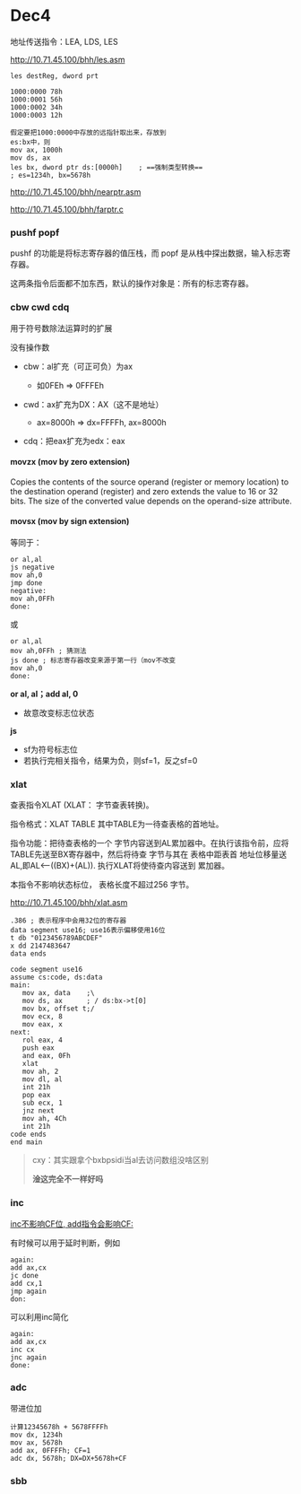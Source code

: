# Dec4

地址传送指令：LEA, LDS, LES

http://10.71.45.100/bhh/les.asm



`les destReg, dword prt`

```assembly
1000:0000 78h  
1000:0001 56h  
1000:0002 34h  
1000:0003 12h  

假定要把1000:0000中存放的远指针取出来，存放到
es:bx中，则
mov ax, 1000h
mov ds, ax
les bx, dword ptr ds:[0000h]	; ==强制类型转换==
; es=1234h, bx=5678h
```

http://10.71.45.100/bhh/nearptr.asm

http://10.71.45.100/bhh/farptr.c



### pushf popf

pushf 的功能是将标志寄存器的值压栈，而 popf 是从栈中探出数据，输入标志寄存器。

这两条指令后面都不加东西，默认的操作对象是：所有的标志寄存器。



### cbw cwd cdq

用于符号数除法运算时的扩展

没有操作数

* cbw：al扩充（可正可负）为ax

  * 如0FEh $\Rightarrow$ 0FFFEh

* cwd：ax扩充为DX：AX（这不是地址）

  * ax=8000h $\Rightarrow$ dx=FFFFh, ax=8000h

* cdq：把eax扩充为edx：eax

#### movzx (mov by zero extension)

Copies the contents of the source operand (register or memory location) to the destination operand (register) and zero extends the value to 16 or 32 bits. The size of the converted value depends on the operand-size attribute.

#### movsx (mov by sign extension)

等同于：

```assembly
or al,al
js negative
mov ah,0
jmp done
negative:
mov ah,0FFh
done:
```

或

```assembly
or al,al
mov ah,0FFh	; 猜测法
js done	; 标志寄存器改变来源于第一行（mov不改变
mov ah,0
done:
```

**or al, al；add al, 0** 

* 故意改变标志位状态

**js**

* sf为符号标志位
* 若执行完相关指令，结果为负，则sf=1，反之sf=0



### xlat

查表指令XLAT (XLAT： 字节查表转换)。

指令格式：XLAT TABLE 其中TABLE为一待查表格的首地址。

指令功能：把待查表格的一个 字节内容送到AL累加器中。在执行该指令前，应将TABLE先送至BX寄存器中，然后将待查 字节与其在 表格中距表首 地址位移量送AL,即AL<--((BX)+(AL)). 执行XLAT将使待查内容送到 累加器。

本指令不影响状态标位， 表格长度不超过256 字节。

http://10.71.45.100/bhh/xlat.asm

```assembly
.386 ; 表示程序中会用32位的寄存器
data segment use16; use16表示偏移使用16位
t db "0123456789ABCDEF"
x dd 2147483647
data ends

code segment use16
assume cs:code, ds:data
main:
   mov ax, data    ;\
   mov ds, ax      ; / ds:bx->t[0]
   mov bx, offset t;/
   mov ecx, 8
   mov eax, x
next:
   rol eax, 4 
   push eax
   and eax, 0Fh
   xlat
   mov ah, 2
   mov dl, al
   int 21h
   pop eax
   sub ecx, 1
   jnz next
   mov ah, 4Ch
   int 21h
code ends
end main
```

> cxy：其实跟拿个bxbpsidi当al去访问数组没啥区别
>
> **淦这完全不一样好吗**



### inc

<u>inc不影响CF位, add指令会影响CF:</u>

有时候可以用于延时判断，例如

```assembly
again:
add ax,cx
jc done
add cx,1
jmp again
don:
```

可以利用inc简化

```assembly
again:
add ax,cx
inc cx
jnc again
done:
```



### adc

带进位加

```assembly
计算12345678h + 5678FFFFh
mov dx, 1234h
mov ax, 5678h
add ax, 0FFFFh; CF=1
adc dx, 5678h; DX=DX+5678h+CF
```

### sbb